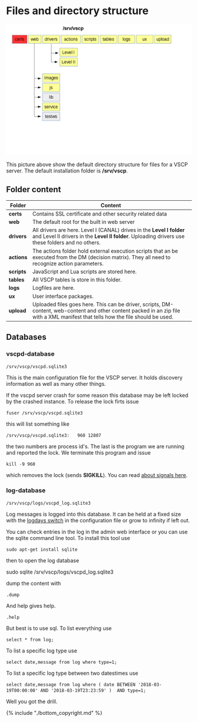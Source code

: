 # Files and directory structure


![](./images/vscpd_directory_structure.png)

This picture above show the default directory structure for files for a VSCP server. The default installation folder is **/srv/vscp**.


## Folder content

 | Folder      | Content                                                                                                                                                                            | 
 | ------      | -------                                                                                                                                                                            | 
 | **certs**   | Contains SSL certificate and other security related data                                                                                                                           | 
 | **web**     | The default root for the built in web server                                                                                                                                       | 
 | **drivers** | All drivers are here. Level I (CANAL) drives in the **Level I folder** and Level II drivers in  the **Level II folder**. Uploading drivers use these folders and no others.        | 
 | **actions** | The actions folder hold external execution scripts that an be executed from the DM (decision matrix). They all need to recognize action parameters.                                | 
 | **scripts** | JavaScript and Lua scripts are stored here.                                                                                                                                        | 
 | **tables**  | All VSCP tables is  store in this folder.                                                                                                                                          | 
 | **logs**    | Logfiles are here.                                                                                                                                                                 | 
 | **ux**      | User interface packages.                                                                                                                                                           | 
 | **upload**  | Uploaded files goes here. This can be driver, scripts, DM-content, web-content and other content packed in an zip file with a XML manifest that tells how the file should be used. | 

## Databases

### vscpd-database 

    /srv/vscp/vscpd.sqlite3

This is the main configuration file for the VSCP server. It holds discovery information as well as many other things.

If the vscpd server crash for some reason this database may be left locked by the crashed instance. To release the lock firts issue

    fuser /srv/vscp/vscpd.sqlite3

this will list something like

    /srv/vscp/vscpd.sqlite3:   960 12807

the two numbers are process id's. The last is the program we are running and reported the lock. We terminate this program and issue

    kill -9 960

which removes the lock (sends **SIGKILL**). You can read [about signals here](https://en.wikipedia.org/wiki/Signal_(IPC)#List_of_signals).


### log-database 

    /srv/vscp/logs/vscpd_log.sqlite3

Log messages is logged into this database. It can be held at a fixed size with the [logdays switch](./configuring_the_vscp_daemon.md#logdays) in the configuration file or grow to infinity if left out. 

You can check entries in the log in the admin web interface or you can use the sqlite command line tool. To install this tool use

    sudo apt-get install sqlite 
 
then to open the log database

   sudo sqlite /srv/vscp/logs/vscpd_log.sqlite3  
 

dump the content with

    .dump
 
And help gives help.

    .help
 
But best is to use sql. To list everything use

    select * from log;

To list a specific log type use

    select date,message from log where type=1;

To list a specific log type between two datestimes use

    select date,message from log where ( date BETWEEN '2018-03-19T00:00:00' AND '2018-03-19T23:23:59' )  AND type=1;

Well you got the drill.

    
{% include "./bottom_copyright.md" %}

